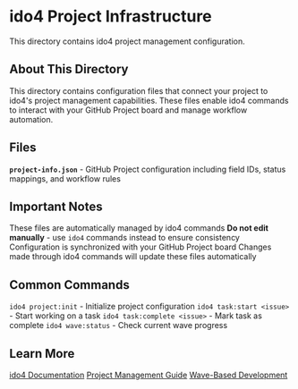 # ido4 Project Infrastructure

This directory contains ido4 project management configuration.

## About This Directory

This directory contains configuration files that connect your project to ido4's project management capabilities.
These files enable ido4 commands to interact with your GitHub Project board and manage workflow automation.

## Files

**`project-info.json`** - GitHub Project configuration including field IDs, status mappings, and workflow rules

## Important Notes

These files are automatically managed by ido4 commands
**Do not edit manually** - use `ido4` commands instead to ensure consistency
Configuration is synchronized with your GitHub Project board
Changes made through ido4 commands will update these files automatically

## Common Commands

`ido4 project:init` - Initialize project configuration
`ido4 task:start <issue>` - Start working on a task
`ido4 task:complete <issue>` - Mark task as complete
`ido4 wave:status` - Check current wave progress

## Learn More

[ido4 Documentation](https://docs.ido4.dev)
[Project Management Guide](https://docs.ido4.dev/project-management)
[Wave-Based Development](https://docs.ido4.dev/waves)